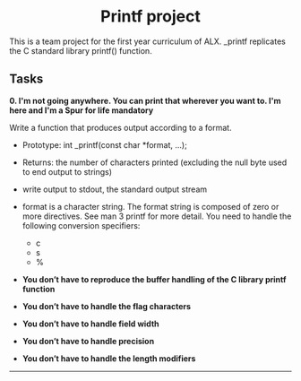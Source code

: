 <h1 align = "center">Printf project</h1>

This is a team project for the first year curriculum of ALX. _printf replicates the C standard library printf() function.

## Tasks

**0. I'm not going anywhere. You can print that wherever you want to. I'm here and I'm a Spur for life
mandatory**

Write a function that produces output according to a format.

- 	Prototype: int _printf(const char *format, ...);
- 	Returns: the number of characters printed (excluding the null byte used to end output to strings)
- 	write output to stdout, the standard output stream
- 	format is a character string. The format string is composed of zero or more directives. See man 3 printf for more detail. You need to handle the following conversion specifiers:
	- c
	- s
	- %

- **You don’t have to reproduce the buffer handling of the C library printf function**
- **You don’t have to handle the flag characters**
- **You don’t have to handle field width**
- **You don’t have to handle precision**
- **You don’t have to handle the length modifiers**
---

